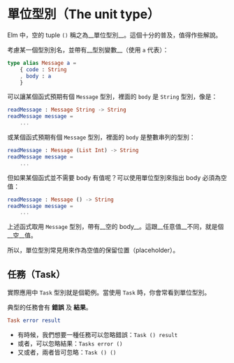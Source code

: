 # 單位型別（The unit type）

Elm 中，空的 tuple `()` 稱之為__單位型別__。這個十分的普及，值得作些解說。

考慮某一個型別別名，並帶有__型別變數__（使用 `a` 代表）：

```elm
type alias Message a =
    { code : String
    , body : a
    }
```

可以讓某個函式預期有個 `Message` 型別，裡面的 `body` 是 `String` 型別，像是：

```elm
readMessage : Message String -> String
readMessage message =
    ...
```

或某個函式預期有個 `Message` 型別，裡面的 `body` 是整數串列的型別：

```elm
readMessage : Message (List Int) -> String
readMessage message =
    ...
```

但如果某個函式並不需要 body 有值呢？可以使用單位型別來指出 body 必須為空值：

```elm
readMessage : Message () -> String
readMessage message =
    ...
```

上述函式取用 `Message` 型別，帶有__空的 body__。這跟__任意值__不同，就是個__空__值。

所以，單位型別常見用來作為空值的保留位置（placeholder）。

## 任務（Task）

實際應用中 `Task` 型別就是個範例。當使用 `Task` 時，你會常看到單位型別。

典型的任務會有 __錯誤__ 及 __結果__。

```elm
Task error result
```

- 有時候，我們想要一種任務可以忽略錯誤：`Task () result`
- 或者，可以忽略結果：`Tasks error ()`
- 又或者，兩者皆可忽略：`Task () ()`
